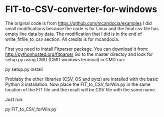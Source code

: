 # FIT-to-CSV-converter-for-windows

The original code is from https://github.com/mcandocia/examples
I did small modifications because the code is for Linux and the final csv file has empty line data by data. The modification that I did is in the end of write_fitfile_to_csv section. All credits is for mcandocia. 


First you need to install Fitparser package. You can download it from: http://pythonhosted.org/fitparse/
Go to the master directoy and look for setup.py using CMD (CMD windows terminal)
in CMD run:

py setup.py install

Problaby the other libraries (CSV, OS and pytz) are installed with the basic Python 3 installation.
Now place the FIT_to_CSV_forWin.py in the same location of the FIT file and the result will be CSV file with the same name.

Just run:

py FIT_to_CSV_forWin.py



